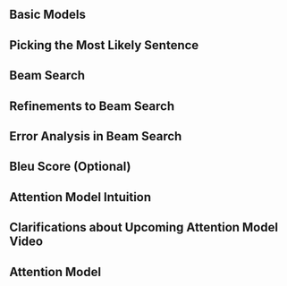 ## Basic Models

## Picking the Most Likely Sentence

## Beam Search

## Refinements to Beam Search

## Error Analysis in Beam Search

## Bleu Score (Optional)

## Attention Model Intuition

## Clarifications about Upcoming Attention Model Video 

## Attention Model